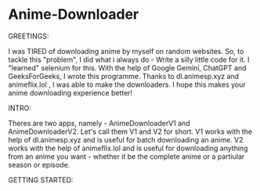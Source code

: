 # Anime-Downloader

GREETINGS:

I was TIRED of downloading anime by myself on random websites. So, to tackle this "problem", I did what i always do - Write a silly little code for it. 
I "learned" selenium for this. With the help of Google Gemini, ChatGPT and GeeksForGeeks, I wrote this programme.
Thanks to dl.animesp.xyz and animeflix.lol , I was able to make the downloaders.
I hope this makes your anime downloading experience better!

INTRO:

Theres are two apps, namely - AnimeDownloaderV1 and AnimeDownloaderV2. Let's call them V1 and V2 for short.
V1 works with the help of dl.animesp.xyz and is useful for batch downloading an anime.
V2 works with the help of animeflix.lol and is useful for downloading anything from an anime you want - whether it be the complete anime or a partiular season or episode.

GETTING STARTED:

